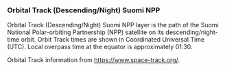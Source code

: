 ### Orbital Track (Descending/Night) Suomi NPP
Orbital Track (Descending/Night) Suomi NPP layer is the path of the Suomi National Polar-orbiting Partnership (NPP) satellite on its descending/night-time orbit. Orbit Track times are shown in Coordinated Universal Time (UTC). Local overpass time at the equator is approximately 01:30.

Orbital Track information from <https://www.space-track.org/>.
